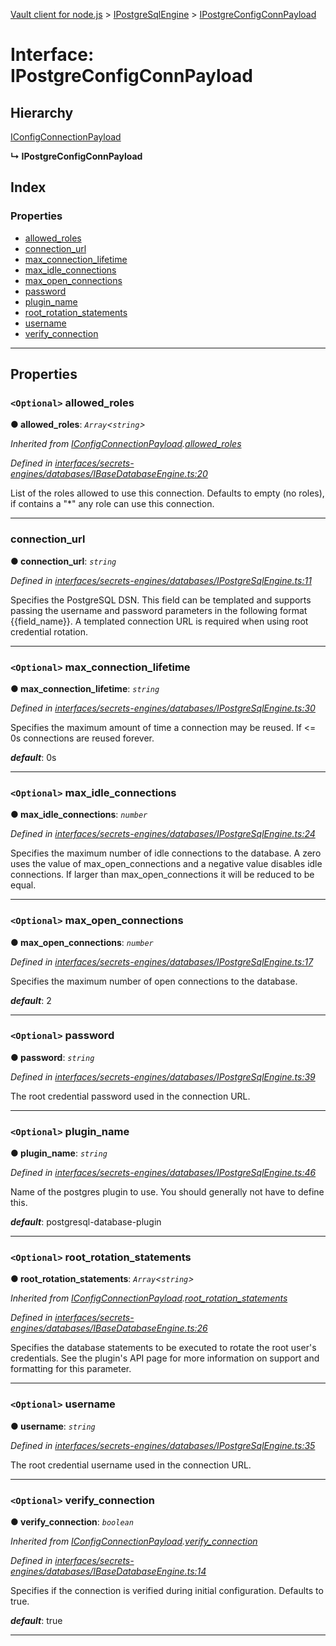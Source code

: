 [Vault client for node.js](../README.md) > [IPostgreSqlEngine](../modules/ipostgresqlengine.md) > [IPostgreConfigConnPayload](../interfaces/ipostgresqlengine.ipostgreconfigconnpayload.md)

# Interface: IPostgreConfigConnPayload

## Hierarchy

 [IConfigConnectionPayload](ibasedatabaseengine.iconfigconnectionpayload.md)

**↳ IPostgreConfigConnPayload**

## Index

### Properties

* [allowed_roles](ipostgresqlengine.ipostgreconfigconnpayload.md#allowed_roles)
* [connection_url](ipostgresqlengine.ipostgreconfigconnpayload.md#connection_url)
* [max_connection_lifetime](ipostgresqlengine.ipostgreconfigconnpayload.md#max_connection_lifetime)
* [max_idle_connections](ipostgresqlengine.ipostgreconfigconnpayload.md#max_idle_connections)
* [max_open_connections](ipostgresqlengine.ipostgreconfigconnpayload.md#max_open_connections)
* [password](ipostgresqlengine.ipostgreconfigconnpayload.md#password)
* [plugin_name](ipostgresqlengine.ipostgreconfigconnpayload.md#plugin_name)
* [root_rotation_statements](ipostgresqlengine.ipostgreconfigconnpayload.md#root_rotation_statements)
* [username](ipostgresqlengine.ipostgreconfigconnpayload.md#username)
* [verify_connection](ipostgresqlengine.ipostgreconfigconnpayload.md#verify_connection)

---

## Properties

<a id="allowed_roles"></a>

### `<Optional>` allowed_roles

**● allowed_roles**: *`Array`<`string`>*

*Inherited from [IConfigConnectionPayload](ibasedatabaseengine.iconfigconnectionpayload.md).[allowed_roles](ibasedatabaseengine.iconfigconnectionpayload.md#allowed_roles)*

*Defined in [interfaces/secrets-engines/databases/IBaseDatabaseEngine.ts:20](https://github.com/theogravity/vault-client/blob/91e39ec/src/interfaces/secrets-engines/databases/IBaseDatabaseEngine.ts#L20)*

List of the roles allowed to use this connection. Defaults to empty (no roles), if contains a "\*" any role can use this connection.

___
<a id="connection_url"></a>

###  connection_url

**● connection_url**: *`string`*

*Defined in [interfaces/secrets-engines/databases/IPostgreSqlEngine.ts:11](https://github.com/theogravity/vault-client/blob/91e39ec/src/interfaces/secrets-engines/databases/IPostgreSqlEngine.ts#L11)*

Specifies the PostgreSQL DSN. This field can be templated and supports passing the username and password parameters in the following format {{field\_name}}. A templated connection URL is required when using root credential rotation.

___
<a id="max_connection_lifetime"></a>

### `<Optional>` max_connection_lifetime

**● max_connection_lifetime**: *`string`*

*Defined in [interfaces/secrets-engines/databases/IPostgreSqlEngine.ts:30](https://github.com/theogravity/vault-client/blob/91e39ec/src/interfaces/secrets-engines/databases/IPostgreSqlEngine.ts#L30)*

Specifies the maximum amount of time a connection may be reused. If <= 0s connections are reused forever.

*__default__*: 0s

___
<a id="max_idle_connections"></a>

### `<Optional>` max_idle_connections

**● max_idle_connections**: *`number`*

*Defined in [interfaces/secrets-engines/databases/IPostgreSqlEngine.ts:24](https://github.com/theogravity/vault-client/blob/91e39ec/src/interfaces/secrets-engines/databases/IPostgreSqlEngine.ts#L24)*

Specifies the maximum number of idle connections to the database. A zero uses the value of max\_open\_connections and a negative value disables idle connections. If larger than max\_open\_connections it will be reduced to be equal.

___
<a id="max_open_connections"></a>

### `<Optional>` max_open_connections

**● max_open_connections**: *`number`*

*Defined in [interfaces/secrets-engines/databases/IPostgreSqlEngine.ts:17](https://github.com/theogravity/vault-client/blob/91e39ec/src/interfaces/secrets-engines/databases/IPostgreSqlEngine.ts#L17)*

Specifies the maximum number of open connections to the database.

*__default__*: 2

___
<a id="password"></a>

### `<Optional>` password

**● password**: *`string`*

*Defined in [interfaces/secrets-engines/databases/IPostgreSqlEngine.ts:39](https://github.com/theogravity/vault-client/blob/91e39ec/src/interfaces/secrets-engines/databases/IPostgreSqlEngine.ts#L39)*

The root credential password used in the connection URL.

___
<a id="plugin_name"></a>

### `<Optional>` plugin_name

**● plugin_name**: *`string`*

*Defined in [interfaces/secrets-engines/databases/IPostgreSqlEngine.ts:46](https://github.com/theogravity/vault-client/blob/91e39ec/src/interfaces/secrets-engines/databases/IPostgreSqlEngine.ts#L46)*

Name of the postgres plugin to use. You should generally not have to define this.

*__default__*: postgresql-database-plugin

___
<a id="root_rotation_statements"></a>

### `<Optional>` root_rotation_statements

**● root_rotation_statements**: *`Array`<`string`>*

*Inherited from [IConfigConnectionPayload](ibasedatabaseengine.iconfigconnectionpayload.md).[root_rotation_statements](ibasedatabaseengine.iconfigconnectionpayload.md#root_rotation_statements)*

*Defined in [interfaces/secrets-engines/databases/IBaseDatabaseEngine.ts:26](https://github.com/theogravity/vault-client/blob/91e39ec/src/interfaces/secrets-engines/databases/IBaseDatabaseEngine.ts#L26)*

Specifies the database statements to be executed to rotate the root user's credentials. See the plugin's API page for more information on support and formatting for this parameter.

___
<a id="username"></a>

### `<Optional>` username

**● username**: *`string`*

*Defined in [interfaces/secrets-engines/databases/IPostgreSqlEngine.ts:35](https://github.com/theogravity/vault-client/blob/91e39ec/src/interfaces/secrets-engines/databases/IPostgreSqlEngine.ts#L35)*

The root credential username used in the connection URL.

___
<a id="verify_connection"></a>

### `<Optional>` verify_connection

**● verify_connection**: *`boolean`*

*Inherited from [IConfigConnectionPayload](ibasedatabaseengine.iconfigconnectionpayload.md).[verify_connection](ibasedatabaseengine.iconfigconnectionpayload.md#verify_connection)*

*Defined in [interfaces/secrets-engines/databases/IBaseDatabaseEngine.ts:14](https://github.com/theogravity/vault-client/blob/91e39ec/src/interfaces/secrets-engines/databases/IBaseDatabaseEngine.ts#L14)*

Specifies if the connection is verified during initial configuration. Defaults to true.

*__default__*: true

___

